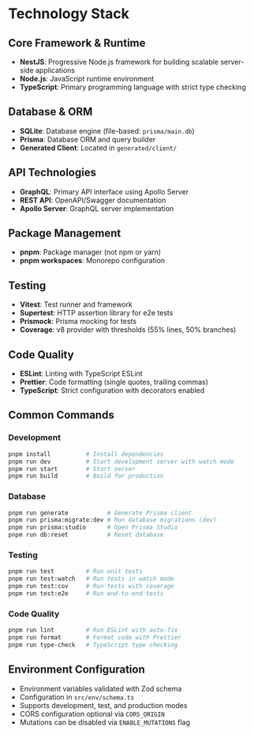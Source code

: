 # Technology Stack

## Core Framework & Runtime

- **NestJS**: Progressive Node.js framework for building scalable server-side applications
- **Node.js**: JavaScript runtime environment
- **TypeScript**: Primary programming language with strict type checking

## Database & ORM

- **SQLite**: Database engine (file-based: `prisma/main.db`)
- **Prisma**: Database ORM and query builder
- **Generated Client**: Located in `generated/client/`

## API Technologies

- **GraphQL**: Primary API interface using Apollo Server
- **REST API**: OpenAPI/Swagger documentation
- **Apollo Server**: GraphQL server implementation

## Package Management

- **pnpm**: Package manager (not npm or yarn)
- **pnpm workspaces**: Monorepo configuration

## Testing

- **Vitest**: Test runner and framework
- **Supertest**: HTTP assertion library for e2e tests
- **Prismock**: Prisma mocking for tests
- **Coverage**: v8 provider with thresholds (55% lines, 50% branches)

## Code Quality

- **ESLint**: Linting with TypeScript ESLint
- **Prettier**: Code formatting (single quotes, trailing commas)
- **TypeScript**: Strict configuration with decorators enabled

## Common Commands

### Development

```bash
pnpm install          # Install dependencies
pnpm run dev          # Start development server with watch mode
pnpm run start        # Start server
pnpm run build        # Build for production
```

### Database

```bash
pnpm run generate           # Generate Prisma client
pnpm run prisma:migrate:dev # Run database migrations (dev)
pnpm run prisma:studio      # Open Prisma Studio
pnpm run db:reset           # Reset database
```

### Testing

```bash
pnpm run test         # Run unit tests
pnpm run test:watch   # Run tests in watch mode
pnpm run test:cov     # Run tests with coverage
pnpm run test:e2e     # Run end-to-end tests
```

### Code Quality

```bash
pnpm run lint         # Run ESLint with auto-fix
pnpm run format       # Format code with Prettier
pnpm run type-check   # TypeScript type checking
```

## Environment Configuration

- Environment variables validated with Zod schema
- Configuration in `src/env/schema.ts`
- Supports development, test, and production modes
- CORS configuration optional via `CORS_ORIGIN`
- Mutations can be disabled via `ENABLE_MUTATIONS` flag
